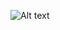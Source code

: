 ![Alt text](https://cdn.onlymega.com/ckrdiaxvs000anw3xif2itqyx/embed.html?responsive=1&bnTag=%%CLICK_URL_ESC%%&cb=%%CACHEBUSTER%% "Optional title")
